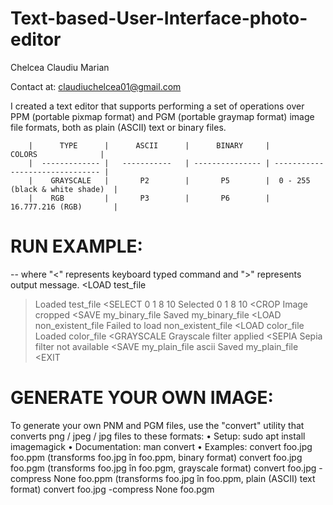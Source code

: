 # Text-based-User-Interface-photo-editor

Chelcea Claudiu Marian

Contact at: claudiuchelcea01@gmail.com

I created a text editor that supports performing a set of operations over PPM (portable pixmap format) and PGM (portable graymap format) image file formats, both as plain (ASCII) text or binary files.

        |      TYPE      |      ASCII      |      BINARY     |             COLORS              |
        |  ------------- |   -----------   | --------------- | ------------------------------- |
        |    GRAYSCALE   |       P2        |       P5        |  0 - 255 (black & white shade)  |
        |    RGB         |       P3        |       P6        |          16.777.216 (RGB)       |


# RUN EXAMPLE: 
-- where "<" represents keyboard typed command and ">" represents output message.
<LOAD test_file
>Loaded test_file
<SELECT 0 1 8 10
>Selected 0 1 8 10
<CROP
>Image cropped
<SAVE my_binary_file
>Saved my_binary_file
<LOAD non_existent_file
>Failed to load non_existent_file
<LOAD color_file
>Loaded color_file
<GRAYSCALE
>Grayscale filter applied
<SEPIA
>Sepia filter not available
<SAVE my_plain_file ascii
>Saved my_plain_file
<EXIT

# GENERATE YOUR OWN IMAGE:
To generate your own PNM and PGM files, use the "convert" utility that converts png / jpeg / jpg files to these formats:
• Setup: sudo apt install imagemagick
• Documentation: man convert
• Examples:
    convert foo.jpg foo.ppm (transforms foo.jpg în foo.ppm, binary format)
    convert foo.jpg foo.pgm (transforms foo.jpg în foo.pgm, grayscale format)
    convert foo.jpg -compress None foo.ppm (transforms foo.jpg în foo.ppm, plain (ASCII) text format)
    convert foo.jpg -compress None foo.pgm
